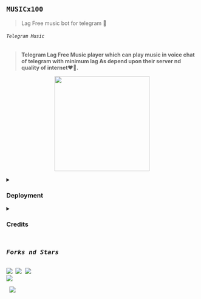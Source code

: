 ## `MUSICx100`
>Lag Free music bot for telegram 💞
<p align="center"><h6> <code>Telegram Music</code> </h6>

> __Telegram Lag Free Music player which can play music in voice chat of telegram with minimum lag As depend upon their server nd quality of internet❤️🚶.__
<p align="center">
<img src='https://telegra.ph/file/ceda1580c90e06991e883.png' alternate="Aww Reload Aunty It's Your internet issue" height="250px">

</pre>
<details><summary> <h3><b>Deployment</b></h3> </summary>
<pre>

<b>Deploy to Heroku</b>
<p><a href="https://heroku.com/deploy"><img src="https://img.shields.io/badge/Deploy%20To%20Heroku-black?style=for-the-badge&logo=heroku" width="200""/></a></p>
</pre>
</details>
<details>
<summary><b><h3>Credits</h3></b></summary>
<i>All credit Goes To these peoples</i><br>
<code>ItsmeHyper13: Main Credit</code><br>
<code>Nub Hu vro Schhi me🥲🥲</code><br>
</details>


<p align="center">
<pre>
<h3><b><i>Forks nd Stars</i></b></h3>
<img src="https://img.shields.io/github/license/ShailendraOP/Musicx100.svg"> <img src="https://img.shields.io/github/forks/ShailendraOP/Musicx100.svg"> <img src="https://img.shields.io/github/stars/ShailendraOP/Musicx100.svg">
<a href="https://github.com/ShailendraOP/Musicx100"><img src="https://img.shields.io/badge/Fork%20Hero%20Music-cyan?style=for-the-badge&logo=github"></a>
</pre></p>


<p><code></code> <pre> <a href="https://t.me/HeroOfficialBots"><img src="https://img.shields.io/badge/Join-Hero%20%20Bots-blue?style=for-the-badge&logo=telegram"></a></pre>
